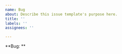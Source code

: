 ```yaml
---
name: Bug
about: Describe this issue template's purpose here.
title: ''
labels: ''
assignees: ''

---
```


**Bug: **
